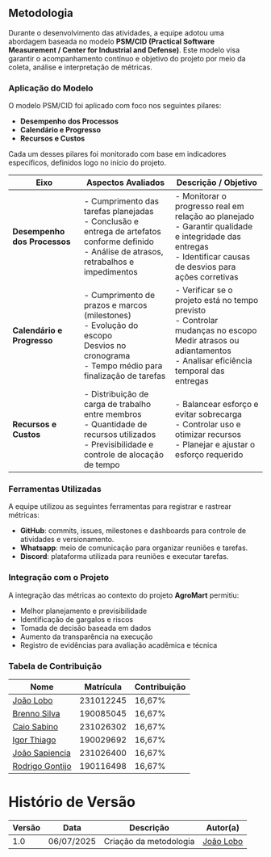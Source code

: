 ## Metodologia

Durante o desenvolvimento das atividades, a equipe adotou uma abordagem baseada no modelo **PSM/CID (Practical Software Measurement / Center for Industrial and Defense)**. Este modelo visa garantir o acompanhamento contínuo e objetivo do projeto por meio da coleta, análise e interpretação de métricas.

### Aplicação do Modelo

O modelo PSM/CID foi aplicado com foco nos seguintes pilares:

- **Desempenho dos Processos**
- **Calendário e Progresso**
- **Recursos e Custos**

Cada um desses pilares foi monitorado com base em indicadores específicos, definidos logo no início do projeto.

| Eixo                   | Aspectos Avaliados                                             | Descrição / Objetivo                                                        |
|------------------------|----------------------------------------------------------------|-----------------------------------------------------------------------------|
| **Desempenho dos Processos** | - Cumprimento das tarefas planejadas<br> - Conclusão e entrega de artefatos conforme definido<br> - Análise de atrasos, retrabalhos e impedimentos | - Monitorar o progresso real em relação ao planejado<br> - Garantir qualidade e integridade das entregas<br> - Identificar causas de desvios para ações corretivas |
| **Calendário e Progresso**    | - Cumprimento de prazos e marcos (milestones)<br> - Evolução do escopo<br>Desvios no cronograma<br> - Tempo médio para finalização de tarefas                 | - Verificar se o projeto está no tempo previsto<br> - Controlar mudanças no escopo<br>Medir atrasos ou adiantamentos<br> - Analisar eficiência temporal das entregas                       |
| **Recursos e Custos**          | - Distribuição de carga de trabalho entre membros<br> - Quantidade de recursos utilizados<br> - Previsibilidade e controle de alocação de tempo | - Balancear esforço e evitar sobrecarga<br> - Controlar uso e otimizar recursos<br> - Planejar e ajustar o esforço requerido |



### Ferramentas Utilizadas

A equipe utilizou as seguintes ferramentas para registrar e rastrear métricas:

- **GitHub**: commits, issues, milestones e dashboards para controle de atividades e versionamento.
- **Whatsapp**: meio de comunicação para organizar reuniões e tarefas.
- **Discord**: plataforma utilizada para reuniões e executar tarefas.

### Integração com o Projeto

A integração das métricas ao contexto do projeto **AgroMart** permitiu:

- Melhor planejamento e previsibilidade
- Identificação de gargalos e riscos
- Tomada de decisão baseada em dados
- Aumento da transparência na execução
- Registro de evidências para avaliação acadêmica e técnica

### Tabela de Contribuição

<center>

| Nome                                      | Matrícula   | Contribuição |
|-------------------------------------------|-------------|--------------|
| [João Lobo](https://github.com/joaolobo10)             | 231012245   | 16,67%       |
| [Brenno Silva](https://github.com/Brenno-Silva01)      | 190085045   | 16,67%       |
| [Caio Sabino](https://github.com/caiomsabino)          | 231026302   | 16,67%       |
| [Igor Thiago](https://github.com/Igor-Thiago)          | 190029692   | 16,67%       |
| [João Sapiencia](https://github.com/JoaoSapiencia)     | 231026400   | 16,67%       |
| [Rodrigo Gontijo](https://github.com/rodrigogontijoo)  | 190116498   | 16,67%       |

</center>

# Histório de Versão

| Versão | Data | Descrição | Autor(a) |
|--------|------|----------|-------------------------------|
| 1.0    | 06/07/2025 |Criação da metodologia| [João Lobo](https://github.com/joaolobo10)|
